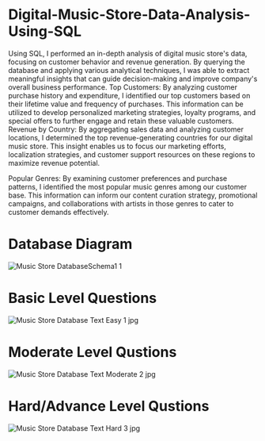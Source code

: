 # Digital-Music-Store-Data-Analysis-Using-SQL
Using SQL, I performed an in-depth analysis of digital music store's data, focusing on customer behavior and revenue generation. By querying the database and applying various analytical techniques, I was able to extract meaningful insights that can guide decision-making and improve company's overall business performance.
Top Customers: By analyzing customer purchase history and expenditure, I identified our top customers based on their lifetime value and frequency of purchases. This information can be utilized to develop personalized marketing strategies, loyalty programs, and special offers to further engage and retain these valuable customers.
Revenue by Country: By aggregating sales data and analyzing customer locations, I determined the top revenue-generating countries for our digital music store. This insight enables us to focus our marketing efforts, localization strategies, and customer support resources on these regions to maximize revenue potential.

Popular Genres: By examining customer preferences and purchase patterns, I identified the most popular music genres among our customer base. This information can inform our content curation strategy, promotional campaigns, and collaborations with artists in those genres to cater to customer demands effectively.

# Database Diagram
![Music Store DatabaseSchema1 1](https://github.com/Abhishekmankar119/Digital-Music-Store-Data-Analysis-Using-SQL/assets/132440202/ab67744c-7a1d-498e-8938-bfb210deae85)

# Basic Level Questions
![Music Store Database Text Easy 1 jpg](https://github.com/Abhishekmankar119/Digital-Music-Store-Data-Analysis-Using-SQL/assets/132440202/3e1ab668-fee8-47ec-b914-6872c48b9189)

# Moderate Level Qustions
![Music Store Database Text Moderate 2 jpg](https://github.com/Abhishekmankar119/Digital-Music-Store-Data-Analysis-Using-SQL/assets/132440202/b155258c-14b2-483b-b59d-3adbb9fe42cb)

# Hard/Advance Level Qustions
![Music Store Database Text Hard 3 jpg](https://github.com/Abhishekmankar119/Digital-Music-Store-Data-Analysis-Using-SQL/assets/132440202/ae6c17e7-fd53-4b28-957a-a5ec4bef44dd)






